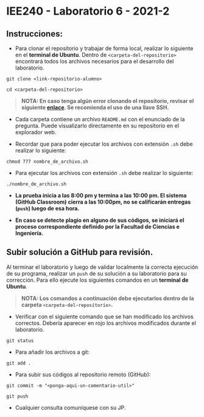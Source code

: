 # IEE240 - Laboratorio 6 - 2021-2

## Instrucciones:
- Para clonar el repositorio y trabajar de forma local, realizar lo siguiente en el **terminal de Ubuntu**. Dentro de `<carpeta-del-repositorio>` encontrará todos los archivos necesarios para el desarrollo del laboratorio.
```shell
git clone <link-repositorio-alumno>
```
```shell
cd <carpeta-del-repositorio>
```

> **NOTA: En caso tenga algún error clonando el repositorio, revisar el siguiente [enlace](https://github.blog/2020-12-15-token-authentication-requirements-for-git-operations/). Se recomienda el uso de una llave SSH.**

- Cada carpeta contiene un archivo `README.md` con el enunciado de la pregunta. Puede visualizarlo directamente en su repositorio en el explorador web.

- Recordar que para poder ejecutar los archivos con extensión `.sh` debe realizar lo siguiente:
```shell
chmod 777 nombre_de_archivo.sh
```

- Para ejecutar los archivos con extensión `.sh` debe realizar lo siguiente:
```shell
./nombre_de_archivo.sh
```

- **La prueba inicia a las 8:00 pm y termina a las 10:00 pm. El sistema (GitHub Classroom) cierra a las 10:00pm, no se calificarán entregas (`push`) luego de esa hora.**

- **En caso se detecte plagio en alguno de sus códigos, se iniciará el proceso correspondiente definido por la Facultad de Ciencias e Ingeniería.**

## Subir solución a GitHub para revisión.
Al terminar el laboratorio y luego de validar localmente la correcta ejecución de su programa, realizar un `push` de su solución a su laboratorio para su corrección. Para ello ejecute los siguientes comandos en un **terminal de Ubuntu**. 

>  **NOTA: Los comandos a continuación debe ejecutarlos dentro de la carpeta `<carpeta-del-repositorio>`.**

- Verificar con el siguiente comando que se han modificado los archivos correctos. Debería aparecer en rojo los archivos modificados durante el laboratorio.
```
git status
```
- Para añadir los archivos a git:
```
git add .
```
- Para subir sus códigos al repositorio remoto (GitHub):
```
git commit -m "<ponga-aqui-un-comentario-util>"
```
```shell
git push
```
- Cualquier consulta comuníquese con su JP.
